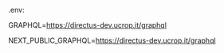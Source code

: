 .env:

GRAPHQL=https://directus-dev.ucrop.it/graphql

NEXT_PUBLIC_GRAPHQL=https://directus-dev.ucrop.it/graphql 
